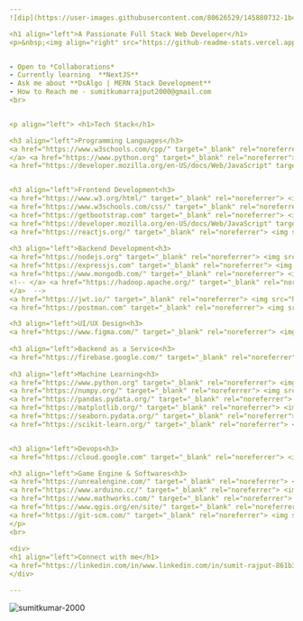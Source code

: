 ```yaml
---
![dip](https://user-images.githubusercontent.com/80626529/145880732-1b4c3e15-7e27-4d88-8ca6-24e5b6264dad.gif)

<h1 align="left">A Passionate Full Stack Web Developer</h1>
<p>&nbsp;<img align="right" src="https://github-readme-stats.vercel.app/api?username=sumitkumar-2000&show_icons=true&theme=dracula&title_color=ffffff&text_color=ffffff&bg_color=000000&locale=en" alt="sumitkumar-2000" /></p>


- Open to *Collaborations*
- Currently learning  **NextJS**
- Ask me about **DsAlgo | MERN Stack Development**
- How to Reach me - sumitkumarrajput2000@gmail.com
<br>


<p align="left"> <h1>Tech Stack</h1>

<h3 align="left">Programming Languages</h3>
<a href="https://www.w3schools.com/cpp/" target="_blank" rel="noreferrer"> <img src="https://raw.githubusercontent.com/devicons/devicon/master/icons/cplusplus/cplusplus-original.svg" alt="cplusplus" width="40" height="40"/> </a> 
</a> <a href="https://www.python.org" target="_blank" rel="noreferrer"> <img src="https://raw.githubusercontent.com/devicons/devicon/master/icons/python/python-original.svg" alt="python" width="40" height="40"/> </a>
<a href="https://developer.mozilla.org/en-US/docs/Web/JavaScript" target="_blank" rel="noreferrer"> <img src="https://raw.githubusercontent.com/devicons/devicon/master/icons/javascript/javascript-original.svg" alt="javascript" width="40" height="40"/></a> 


<h3 align="left">Frontend Development<h3>
<a href="https://www.w3.org/html/" target="_blank" rel="noreferrer"> <img src="https://raw.githubusercontent.com/devicons/devicon/master/icons/html5/html5-original-wordmark.svg" alt="html5" width="40" height="40"/> </a> 
<a href="https://www.w3schools.com/css/" target="_blank" rel="noreferrer"> <img src="https://raw.githubusercontent.com/devicons/devicon/master/icons/css3/css3-original-wordmark.svg" alt="css3" width="40" height="40"/> </a> 
<a href="https://getbootstrap.com" target="_blank" rel="noreferrer"> <img src="https://raw.githubusercontent.com/devicons/devicon/master/icons/bootstrap/bootstrap-plain-wordmark.svg" alt="bootstrap" width="40" height="40"/> </a> 
<a href="https://developer.mozilla.org/en-US/docs/Web/JavaScript" target="_blank" rel="noreferrer"> <img src="https://raw.githubusercontent.com/devicons/devicon/master/icons/javascript/javascript-original.svg" alt="javascript" width="40" height="40"/></a> 
<a href="https://reactjs.org/" target="_blank" rel="noreferrer"> <img src="https://raw.githubusercontent.com/devicons/devicon/master/icons/react/react-original-wordmark.svg" alt="react" width="40" height="40"/> </a> 
 
<h3 align="left">Backend Development<h3>
<a href="https://nodejs.org" target="_blank" rel="noreferrer"> <img src="https://raw.githubusercontent.com/devicons/devicon/master/icons/nodejs/nodejs-original-wordmark.svg" alt="nodejs" width="40" height="40"/> </a> 
<a href="https://expressjs.com" target="_blank" rel="noreferrer"> <img src="https://raw.githubusercontent.com/devicons/devicon/master/icons/express/express-original-wordmark.svg" alt="express" width="40" height="40"/> </a>
<a href="https://www.mongodb.com/" target="_blank" rel="noreferrer"> <img src="https://raw.githubusercontent.com/devicons/devicon/master/icons/mongodb/mongodb-original-wordmark.svg" alt="mongodb" width="40" height="40"/> </a> 
<!-- </a> <a href="https://hadoop.apache.org/" target="_blank" rel="noreferrer"> <img src="https://www.vectorlogo.zone/logos/apache_hadoop/apache_hadoop-icon.svg" alt="hadoop" width="40" height="40"/>
</a>  -->
<a href="https://jwt.io/" target="_blank" rel="noreferrer"> <img src="https://jwt.io/img/pic_logo.svg" alt="JWT" width="40" height="40"/></a>
<a href="https://postman.com" target="_blank" rel="noreferrer"> <img src="https://www.vectorlogo.zone/logos/getpostman/getpostman-icon.svg" alt="postman" width="40" height="40"/></a>

<h3 align="left">UI/UX Design<h3> 
<a href="https://www.figma.com/" target="_blank" rel="noreferrer"> <img src="https://www.vectorlogo.zone/logos/figma/figma-icon.svg" alt="figma" width="40" height="40"/> </a>
 
<h3 align="left">Backend as a Service<h3>
<a href="https://firebase.google.com/" target="_blank" rel="noreferrer"> <img src="https://www.vectorlogo.zone/logos/firebase/firebase-icon.svg" alt="firebase" width="40" height="40"/> </a> 
 
<h3 align="left">Machine Learning<h3>
<a href="https://www.python.org" target="_blank" rel="noreferrer"> <img src="https://raw.githubusercontent.com/devicons/devicon/master/icons/python/python-original.svg" alt="python" width="40" height="40"/></a>
<a href="https://numpy.org/" target="_blank" rel="noreferrer"> <img src="https://numpy.org/images/logo.svg" alt="numpy" height="40" width="40"></a>
<a href="https://pandas.pydata.org/" target="_blank" rel="noreferrer"> <img src="https://raw.githubusercontent.com/devicons/devicon/2ae2a900d2f041da66e950e4d48052658d850630/icons/pandas/pandas-original.svg" alt="pandas" width="40" height="40"/></a>
<a href="https://matplotlib.org/" target="_blank" rel="noreferrer"> <img src="https://matplotlib.org/_static/images/logo2.svg" alt="matplotlib" width="60" height="40"/></a> 
<a href="https://seaborn.pydata.org/" target="_blank" rel="noreferrer"> <img src="https://seaborn.pydata.org/_images/logo-mark-lightbg.svg" alt="seaborn" width="40" height="40"/></a> 
<a href="https://scikit-learn.org/" target="_blank" rel="noreferrer"> <img src="https://upload.wikimedia.org/wikipedia/commons/0/05/Scikit_learn_logo_small.svg" alt="scikit_learn" width="40" height="40"/></a>


<h3 align="left">Devops<h3>
<a href="https://cloud.google.com" target="_blank" rel="noreferrer"> <img src="https://www.vectorlogo.zone/logos/google_cloud/google_cloud-icon.svg" alt="gcp" width="40" height="40"/></a> 

<h3 align="left">Game Engine & Softwares<h3>
<a href="https://unrealengine.com/" target="_blank" rel="noreferrer"> <img src="https://raw.githubusercontent.com/kenangundogan/fontisto/036b7eca71aab1bef8e6a0518f7329f13ed62f6b/icons/svg/brand/unreal-engine.svg" alt="unreal" width="40" height="40"/> </a> 
<a href="https://www.arduino.cc/" target="_blank" rel="noreferrer"> <img src="https://cdn.worldvectorlogo.com/logos/arduino-1.svg" alt="arduino" width="40" height="40"/> </a> 
<a href="https://www.mathworks.com/" target="_blank" rel="noreferrer"> <img src="https://upload.wikimedia.org/wikipedia/commons/2/21/Matlab_Logo.png" alt="matlab" width="40" height="40"/> </a> 
<a href="https://www.qgis.org/en/site/" target="_blank" rel="noreferrer"> <img src="https://www.qgis.org/en/_static/logo.png" alt="Qgis" width="40" height="40"/> </a> 
<a href="https://git-scm.com/" target="_blank" rel="noreferrer"> <img src="https://www.vectorlogo.zone/logos/git-scm/git-scm-icon.svg" alt="git" width="40" height="40"/> </a>
</p> 
<br>
 
<div>
<h1 align="left">Connect with me</h1>
<a href="https://linkedin.com/in/www.linkedin.com/in/sumit-rajput-861b37188/" target="blank"><img align="center" src="https://raw.githubusercontent.com/rahuldkjain/github-profile-readme-generator/master/src/images/icons/Social/linked-in-alt.svg" alt="www.linkedin.com/in/sumit-rajput-861b37188/" height="30" width="40" /></a>
</div> 

---
```

<div>
 <img align="left" src="https://github-readme-stats.vercel.app/api/top-langs?username=sumitkumar-2000&show_icons=true&title_color=ffffff&text_color=ffffff&bg_color=000000&locale=en&layout=compact" alt="sumitkumar-2000" />
</div>

 
 
<!--  <a href="https://www.linkedin.com/in/sumit-rajput-861b37188" target="blank"><img align="left" src="https://camo.githubusercontent.com/abf60c33b21feee2a3f046782efaaafb2eebf16f30cede1cafa0df46e9049265/68747470733a2f2f696d616765302e666c617469636f6e2e636f6d2f69636f6e732f706e672f3132382f3137342f3137343835372e706e67" alt="https://www.linkedin.com/in/sumit-rajput-861b37188/" height="40" width="40" /></a> -->

<!-- <a href="https://mail.google.com/mail/?view=cm&fs=1&tf=1&to=sumitkumarrajput2000@gmail.com" target="blank"><img align="left" src="https://camo.githubusercontent.com/009682f100a8667a388e206cf00b424b30761f55d2984e8617447c3ac32f3949/68747470733a2f2f696d6167652e666c617469636f6e2e636f6d2f69636f6e732f706e672f3531322f3733322f3733323230302e706e67" alt="https://mail.google.com/mail/?view=cm&fs=1&tf=1&to=sumitkumarrajput2000@gmail.com" height="40" width="40" /></a> -->
 
<!-- <p align="center">
  <img src="https://github.com/AnshumanFauzdar/SumitKumar-2000/raw/output/github-contribution-grid-snake.svg" alt="snake"></center>
</p> -->



